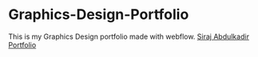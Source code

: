 # Graphics-Design-Portfolio
This is my Graphics Design portfolio made with webflow.
<a href="https://siraj-abdulkadir.github.io/Graphics-Design-Portfolio/">Siraj Abdulkadir Portfolio</a>
